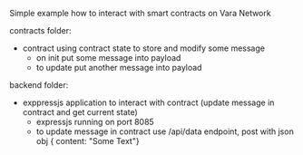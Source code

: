 Simple example how to interact with smart contracts on Vara Network

contracts folder:
- contract using contract state to store and modify some message
    - on init put some message into payload
    - to update put another message into payload

backend folder:
- exppressjs application to interact with contract (update message in contract and get current state)
    - expressjs running on port 8085
    - to update message in contract use /api/data endpoint, post with json obj { content: "Some Text"}